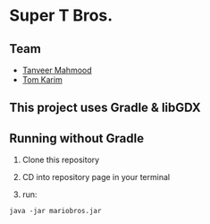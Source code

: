 # Super T Bros.

## Team

* [Tanveer Mahmood](https://github.com/tanveer-mahmood)
* [Tom Karim](https://github.com/tomkarim)

## This project uses Gradle & libGDX

## Running without Gradle

1) Clone this repository

2) CD into repository page in your terminal

3)  run:

```
java -jar mariobros.jar
```

